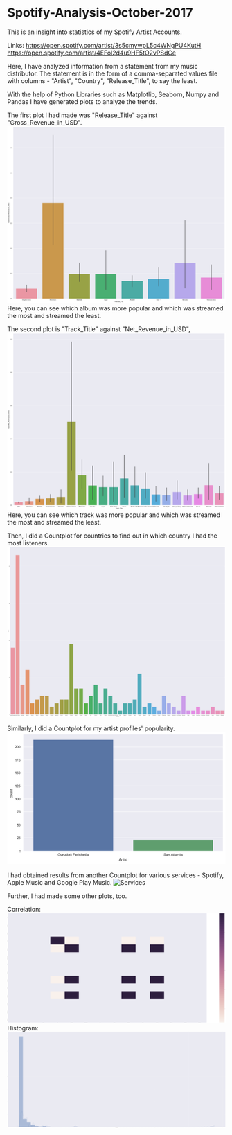 # Spotify-Analysis-October-2017

This is an insight into statistics of my Spotify Artist Accounts.

Links: https://open.spotify.com/artist/3s5cmywpL5c4WNgPU4KutH
       https://open.spotify.com/artist/4EFol2d4u9HF5tO2vPSdCe

Here, I have analyzed information from a statement from my music distributor. The statement is in the form of a comma-separated values file with columns - "Artist", "Country", "Release_Title", to say the least.

With the help of Python Libraries such as Matplotlib, Seaborn, Numpy and Pandas I have generated plots to analyze the trends.

The first plot I had made was "Release_Title" against "Gross_Revenue_in_USD".
![Albums](Albums.png)
Here, you can see which album was more popular and which was streamed the most and streamed the least.

The second plot is "Track_Title" against "Net_Revenue_in_USD",
![Tracks](Tracks.png)
Here, you can see which track was more popular and which was streamed the most and streamed the least.

Then, I did a Countplot for countries to find out in which country I had the most listeners.
![Countries](Countries.png)

Similarly, I did a Countplot for my artist profiles' popularity.
![Artists](Artists.png)

I had obtained results from another Countplot for various services - Spotify, Apple Music and Google Play Music.
![Services](Services.png)

Further, I had made some other plots, too.

Correlation: ![Correlation](Correlation.png)
Histogram:   ![Range](Range.png)
